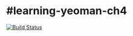 #learning-yeoman-ch4
===============

[![Build Status](https://travis-ci.org/jonniespratley/learning-yeoman-ch4.png?branch=develop)](https://travis-ci.org/jonniespratley/learning-yeoman-ch4)



